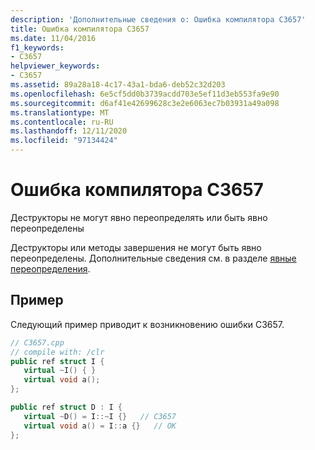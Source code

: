 ```yaml
---
description: 'Дополнительные сведения о: Ошибка компилятора C3657'
title: Ошибка компилятора C3657
ms.date: 11/04/2016
f1_keywords:
- C3657
helpviewer_keywords:
- C3657
ms.assetid: 89a28a18-4c17-43a1-bda6-deb52c32d203
ms.openlocfilehash: 6e5cf5dd0b3739acdd703e5ef11d3eb553fa9e90
ms.sourcegitcommit: d6af41e42699628c3e2e6063ec7b03931a49a098
ms.translationtype: MT
ms.contentlocale: ru-RU
ms.lasthandoff: 12/11/2020
ms.locfileid: "97134424"
---
```

# <a name="compiler-error-c3657"></a>Ошибка компилятора C3657

Деструкторы не могут явно переопределять или быть явно переопределены

Деструкторы или методы завершения не могут быть явно переопределены. Дополнительные сведения см. в разделе [явные переопределения](../../extensions/explicit-overrides-cpp-component-extensions.md).

## <a name="example"></a>Пример

Следующий пример приводит к возникновению ошибки C3657.

```cpp
// C3657.cpp
// compile with: /clr
public ref struct I {
   virtual ~I() { }
   virtual void a();
};

public ref struct D : I {
   virtual ~D() = I::~I {}   // C3657
   virtual void a() = I::a {}   // OK
};
```
